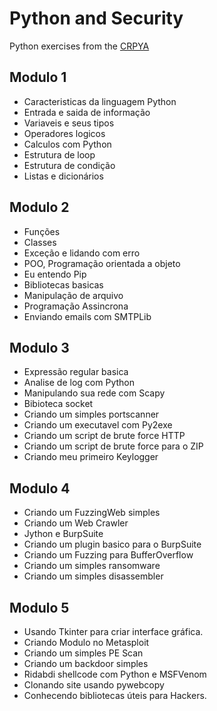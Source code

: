 # Python and Security

Python exercises from the [CRPYA](https://github.com/CyberSecurityUP/CRPYA)

## Modulo 1

- Caracteristicas da linguagem Python
- Entrada e saida de informação
- Variaveis e seus tipos
- Operadores logicos
- Calculos com Python
- Estrutura de loop
- Estrutura de condição
- Listas e dicionários

## Modulo 2

- Funções
- Classes
- Exceção e lidando com erro
- POO, Programação orientada a objeto
- Eu entendo Pip
- Bibliotecas basicas
- Manipulação de arquivo
- Programação Assincrona
- Enviando emails com SMTPLib

## Modulo 3

- Expressão regular basica
- Analise de log com Python
- Manipulando sua rede com Scapy
- Bibioteca socket
- Criando um simples portscanner
- Criando um executavel com Py2exe
- Criando um script de brute force HTTP
- Criando um script de brute force para o ZIP
- Criando meu primeiro Keylogger

## Modulo 4

- Criando um FuzzingWeb simples
- Criando um Web Crawler
- Jython e BurpSuite
- Criando um plugin basico para o BurpSuite
- Criando um Fuzzing para BufferOverflow
- Criando um simples ransomware
- Criando um simples disassembler

## Modulo 5

- Usando Tkinter para criar interface gráfica.
- Criando Modulo no Metasploit
- Criando um simples PE Scan
- Criando um backdoor simples
- Ridabdi shellcode com Python e MSFVenom
- Clonando site usando pywebcopy
- Conhecendo bibliotecas úteis para Hackers.